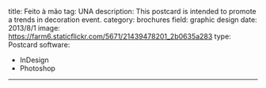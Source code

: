 title: Feito à mão
tag: UNA
description: This postcard is intended to promote a trends in decoration event.
category: brochures
field: graphic design
date: 2013/8/1
image: https://farm6.staticflickr.com/5671/21439478201_2b0635a283
type: Postcard
software:
- InDesign
- Photoshop
---
